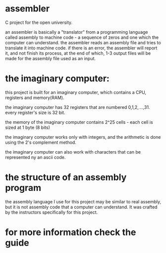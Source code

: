 # assembler
C project for the open university. 

an assembler is basically a "translator" from a programming language called assembly
to machine code - a sequence of zeros and one which the computer can understand.
the assembler reads an assembly file and tries to translate it into machine code.
if there is an error, the assembler will report it, and not finish its process,
at the end of which, 1-3 output files will be made for the assembly file used as an input.

# the imaginary computer:
this project is built for an imaginary computer, which contains a CPU, registers and memory(RAM).

the imaginary computer has 32 registers that are numbered $0,$1,$2,...,$31. every register's size is 32 bit.

the memory of the imaginary computer contains 2^25 cells - each cell is sized at 1 byte (8 bits)

the imaginary computer works only with integers, and the arithmetic is done using the 2's complement method.

the imaginary computer can also work with characters that can be represented ny an ascii code.

# the structure of an assembly program
the assembly language I use for this project may be similar to real assembly,
but it is not assembly code that a computer can understand.
It was crafted by the instructors specifically for this project.

# for more information check the guide
